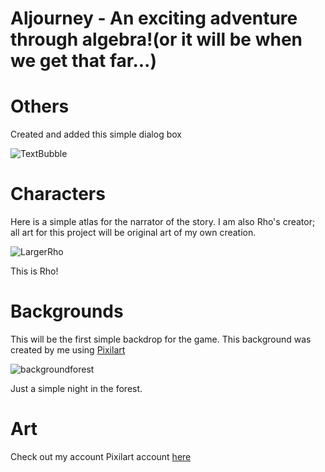 # Aljourney - An exciting adventure through algebra!(or it will be when we get that far...)

# Others
Created and added this simple dialog box

![TextBubble](https://user-images.githubusercontent.com/46328589/89947649-09b26700-dbe2-11ea-8e36-c95f7a817c74.png)

# Characters
Here is a simple atlas for the narrator of the story.  I am also Rho's creator; all art for this project will be original art of my own creation.

![LargerRho](https://user-images.githubusercontent.com/46328589/89076698-01367280-d33e-11ea-83c5-cc67899d35c2.PNG)

This is Rho!

# Backgrounds
This will be the first simple backdrop for the game.  This background was created by me using [Pixilart](https://www.pixilart.com/)

![backgroundforest](https://user-images.githubusercontent.com/46328589/89055912-7000d500-d318-11ea-803f-c79fed717ce5.png)

Just a simple night in the forest.

# Art
Check out my account Pixilart account [here](https://www.pixilart.com/emberlynnrobb)
